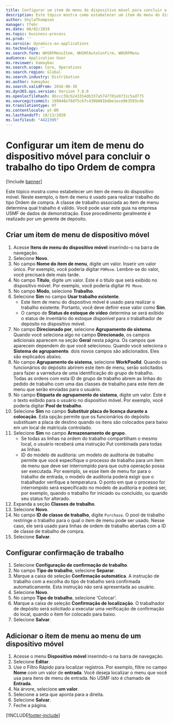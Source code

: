 ```yaml
---
title: Configurar um item de menu do dispositivo móvel para concluir o trabalho do tipo Ordem de compra
description: Este tópico mostra como estabelecer um item de menu do dispositivo móvel.
author: ShylaThompson
manager: tfehr
ms.date: 08/02/2019
ms.topic: business-process
ms.prod: ''
ms.service: dynamics-ax-applications
ms.technology: ''
ms.search.form: WHSRFMenuItem, WHSRFAutoConfirm, WHSRFMenu
audience: Application User
ms.reviewer: kamaybac
ms.search.scope: Core, Operations
ms.search.region: Global
ms.search.industry: Distribution
ms.author: kamaybac
ms.search.validFrom: 2016-06-30
ms.dyn365.ops.version: Version 7.0.0
ms.openlocfilehash: 86ccc39cb243354db337a5747701e9731c5ad775
ms.sourcegitcommit: 199848e78df5cb7c439b001bdbe1ece963593cdb
ms.translationtype: HT
ms.contentlocale: pt-BR
ms.lasthandoff: 10/13/2020
ms.locfileid: "4422395"
---
```

# <a name="set-up-a-mobile-device-menu-item-for-completing-work-of-type-purchase-order"></a>Configurar um item de menu do dispositivo móvel para concluir o trabalho do tipo Ordem de compra

[!include [banner](../../includes/banner.md)]

Este tópico mostra como estabelecer um item de menu do dispositivo móvel. Neste exemplo, o item de menu é usado para realizar trabalho do tipo Ordem de compra. A classe de trabalho associada ao item de menu determina qual trabalho é válido. Você pode usar este guia na empresa USMF de dados de demonstração. Esse procedimento geralmente é realizado por um gerente de depósito.


## <a name="create-a-mobile-device-menu-item"></a>Criar um item de menu de dispositivo móvel
1. Acesse **Itens de menu do dispositivo móvel** inserindo-o na barra de navegação.
2. Selecione **Novo**.
3. No campo **Nome do item de menu**, digite um valor. Inserir um valor único. Por exemplo, você poderia digitar `POMove`. Lembre-se do valor, você precisará dele mais tarde.  
4. No campo **Título**, digite um valor. Este é o título que será exibido no dispositivo móvel. Por exemplo, você poderia digitar `PO Move`.  
5. No campo **Modo**, selecione **Trabalho**.
6. Selecione **Sim** no campo **Usar trabalho existente**.
    - Este item de menu do dispositivo móvel é usado para realizar o trabalho existente. Portanto, você deve definir esse valor como **Sim**.  
    - O campo de **Status de estoque de vídeo** determina se será exibido o status de inventário do estoque disponível para o trabalhador de depósito no dispositivo móvel.  
7. No campo **Direcionado por**, selecione **Agrupamento do sistema**. Quando você seleciona algo no campo **Direcionado**, os campos adicionais aparecem na seção **Geral** nesta página. Os campos que aparecem dependem do que você selecionou. Quando você seleciona o **Sistema de agrupamento**. dois novos campos são adicionados. Eles são explicados abaixo.  
8. No campo **Agrupamento do sistema**, selecione **WorkPoolId**. Quando os funcionários do depósito abrirem este item de menu, serão solicitados para fazer a varredura de uma identificação do grupo de trabalho. Todas as ordens com esta ID de grupo de trabalho abrem as linhas do pedido de trabalho com uma das classes de trabalho para este item de menu que serão enviadas para o usuário.  
9. No campo **Etiqueta de agrupamento do sistema**, digite um valor. Este é o texto exibido para o usuário no dispositivo móvel. Por exemplo, você poderia digitar **Pool de trabalho**.  
10. Selecione **Sim** no campo **Substituir placa de licença durante a colocação**. Esta opção permite que os funcionários do depósito substituam a placa de destino quando os itens são colocados para baixo em um local de matrícula controlado.  
11. Selecione **Sim** no campo **Armazenamento de grupo**.
    - Se todas as linhas na ordem do trabalho compartilham o mesmo local, o usuário receberá uma instrução Put combinada para todas as linhas. 
    - ID do modelo de auditoria: um modelo de auditoria de trabalho permite que você especifique o processo de trabalho para um item de menu que deve ser interrompido para que outra operação possa ser executada. Por exemplo, se esse item de menu for para o trabalho de entrada, o modelo de auditoria poderá exigir que o trabalhador verifique a temperatura. O ponto em que o processo for interrompido será especificado no modelo de auditoria e poderá ser, por exemplo, quando o trabalho for iniciado ou concluído, ou quando seu status for alterado.  
12. Expanda a seção **Classes de trabalho**.
13. Selecione **Novo**.
14. No campo **ID de classe de trabalho**, digite `Purchase`. O pool de trabalho restringe o trabalho para o qual o item de menu pode ser usado. Nesse caso, ele será usado para linhas de ordem de trabalho abertas com a ID de classe de trabalho de compra.  
15. Selecione **Salvar**.

## <a name="set-up-work-confirmation"></a>Configurar confirmação de trabalho
1. Selecione **Configuração de confirmação de trabalho**.
2. No campo **Tipo de trabalho**, selecione **Separar**.
3. Marque a caixa de seleção **Confirmação automática**. A instrução de trabalho com a escolha do tipo de trabalho será confirmada automaticamente. Esta instrução não será apresentada ao usuário.  
4. Selecione **Novo**.
5. No campo **Tipo de trabalho**, selecione 'Colocar'.
6. Marque a caixa de seleção **Confirmação de localização**. O trabalhador de depósito será solicitado a executar uma verificação de confirmação do local, quando o item for colocado para baixo.  
7. Selecione **Salvar**.

## <a name="add-the-menu-item-to-a-mobile-device-menu"></a>Adicionar o item de menu ao menu de um dispositivo móvel
1. Acesse o menu **Dispositivo móvel** inserindo-o na barra de navegação.
2. Selecione **Editar**.
3. Use o Filtro Rápido para localizar registros. Por exemplo, filtre no campo **Nome** com um valor de **entrada**. Você deseja localizar o menu que você usa para itens de menu de entrada. No USMF isto é chamado de **Entrada**.  
4. Na árvore, selecione **um valor**.
5. Selecione a seta que aponta para a direita.
6. Selecione **Salvar**.
7. Feche a página.


[!INCLUDE[footer-include](../../../includes/footer-banner.md)]